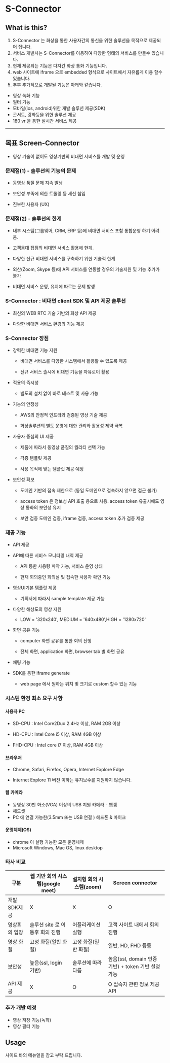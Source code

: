 # S-Connector

## What is this?

1. S-Connector 는 화상을 통한 사용자간의 통신을 위한 솔루션을 목적으로 제공되어 집니다.
2. 서비스 개발사는 S-Connector를 이용하여 다양한 형태의 서비스를 만들수 있습니다.
3. 현재 제공되는 기능은 다자간 화상 통화 기능입니다.
4. web 사이트에 iframe 으로 embedded 형식으로 사이트에서 자유롭게 이용 할수 있습니다.
5. 추후 추가적으로 개발될 기능은 아래와 같습니다.

- 영상 녹화 기능
- 필터 기능
- 모바일(ios, android)위한 개발 솔루션 제공(SDK)
- 콘서트, 강좌등을 위한 솔루션 제공
- 180 vr 을 통한 실시간 서비스 제공

---

## 목표 Screen-Connector

- 영상 기술이 없이도 영상기반의 비대면 서비스를 개발 및 운영

### 문제점(1) - 솔루션의 기능의 문제

- 동영상 품질 문제 지속 발생

- 보안성 부족에 의한 트롤링 등 세션 침입

- 진부한 사용자 (UX)

### 문제점(2) - 솔루션의 한계

- 내부 시스템(그룹웨어, CRM, ERP 등)에 비대면 서비스 포함 통합운영 하기 어려움.

- 고객응대 접점의 비대면 서비스 활용에 한계.

- 다양한 신규 비대면 서비스를 구축하기 위한 기술적 한계

- 외산(Zoom, Skype 등)에 API 서비스를 연동할 경우의 기술지원 및 기능 추가가 불가

- 비대면 서비스 운영, 유지에 따르는 문제 발생

### S-Connector : 비대면 client SDK 및 API 제공 솔루션

- 최신의 WEB RTC 기술 기반의 화상 API 제공

- 다양한 비대면 서비스 환경의 기능 제공

### S-Connector 장점

- 강력한 비대면 기능 지원

  - 비대면 서비스를 다양한 시스템에서 활용할 수 있도록 제공

  - 신규 서비스 출시에 비대면 기능을 자유로이 활용

- 적용의 즉시성

  - 별도의 설치 없이 바로 테스트 및 사용 가능

- 기능의 안정성

  - AWS의 안정적 인프라와 검증된 영상 기술 제공

  - 화상솔루션의 별도 운영에 대한 관리와 활용성 제약 극복

- 사용자 중심의 UI 제공

  - 제품에 따라서 동영상 품질의 퀄리티 선택 가능

  - 각종 템플릿 제공

  - 사용 목적에 맞는 템플릿 제공 예정

- 보안성 확보

  - 도메인 기반의 접속 제한으로 (동일 도메인으로 접속하지 않으면 접근 불가)

  - access token 은 정보성 API 호출 용으로 사용. access token 유출시에도 영상 통화의 보안성 유지

  - 보안 검증 도메인 검증, iframe 검증, access token 추가 검증 제공

### 제공 기능

- API 제공

- API에 따른 서비스 모니터링 내역 제공

  - API 통한 사용량 파악 가능, 서비스 운영 상태

  - 현재 회의중인 회의실 및 접속한 사용자 확인 기능

- 영상UI기본 템플릿 제공

  - 기획서에 따라서 sample template 제공 가능

- 다양한 해상도의 영상 지원

  - LOW = '320x240', MEDIUM = '640x480',HIGH = '1280x720'

- 화면 공유 기능

  - computer 화면 공유를 통한 회의 진행

  - 전체 화면, application 화면, browser tab 별 화면 공유

- 채팅 기능

- SDK를 통한 iframe generate

  - web page 에서 원하는 위치 및 크기로 custom 할수 있는 기능

### 시스템 환경 최소 요구 사항

#### 사용자 PC

- SD-CPU : Intel Core2Duo 2.4Hz 이상, RAM 2GB 이상

- HD-CPU : Intel Core i5 이상, RAM 4GB 이상

- FHD-CPU : Intel core i7 이상, RAM 4GB 이상

#### 브라우저

- Chrome, Safari, Firefox, Opera, Internet Explore Edge

- Internet Explore 11 버전 이하는 유지보수를 지원하지 않습니다.

#### 웹 카메라

- 동영상 30만 화소(VGA) 이상의 USB 지원 카메라 - 웹캠
- 헤드셋
- PC 에 연결 가능한(3.5mm 또는 USB 연결 ) 헤드폰 & 마이크

#### 운영체제(OS)

- chrome 이 실행 가능한 모든 운영체제
- Microsoft Windows, Mac OS, linux desktop

### 타사 비교

| 구분          | 웹 기반 회의 시스템(google meet) | 설치형 회의 시스템(zoom) | Screen connector                                   |
| ------------- | -------------------------------- | ------------------------ | -------------------------------------------------- |
| 개발 SDK제공  | X                                | X                        | O                                                  |
| 영상회의 입장 | 솔루션 site 로 이동후 회의 진행  | 어플리케이션 실행        | 고객 사이트 내에서 회의 진행                       |
| 영상 화질     | 고정 화질(일반 화질)             | 고정 화질(일반 화질)     | 일반, HD, FHD 등등                                 |
| 보안성        | 높음(ssl, login 기반)            | 솔루션에 따라 다름       | 높음(ssl, domain 인증 기반) + token 기반 설정 가능 |
| API 제공      | X                                | O                        | O 접속자 관련 정보 제공 API                        |

### 추가 개발 예정

- 영상 저장 기능(녹화)
- 영상 필터 기능

## Usage

사이드 바의 메뉴얼을 참고 부탁 드립니다.
